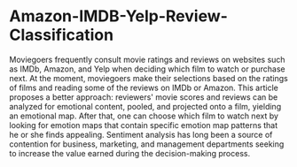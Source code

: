 # Amazon-IMDB-Yelp-Review-Classification
Moviegoers frequently consult movie ratings and reviews on websites such as IMDb, Amazon, and Yelp when deciding which film to watch or purchase next. At the moment, moviegoers make their selections based on the ratings of films and reading some of the reviews on IMDb or Amazon. This article proposes a better approach: reviewers' movie scores and reviews can be analyzed for emotional content, pooled, and projected onto a film, yielding an emotional map. After that, one can choose which film to watch next by looking for emotion maps that contain specific emotion map patterns that he or she finds appealing. Sentiment analysis has long been a source of contention for business, marketing, and management departments seeking to increase the value earned during the decision-making process.
